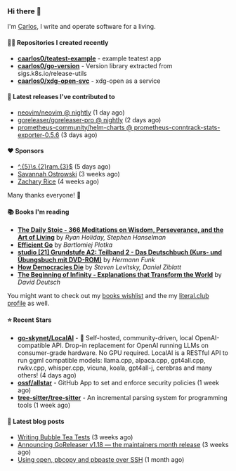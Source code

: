 ### Hi there 👋

I'm [Carlos](https://caarlos0.dev), I write and operate software for a living.

#### 👨‍💻 Repositories I created recently
- **[caarlos0/teatest-example](https://github.com/caarlos0/teatest-example)** - example teatest app
- **[caarlos0/go-version](https://github.com/caarlos0/go-version)** - Version library extracted from sigs.k8s.io/release-utils
- **[caarlos0/xdg-open-svc](https://github.com/caarlos0/xdg-open-svc)** - xdg-open as a service

#### 🚀 Latest releases I've contributed to


- [neovim/neovim @ nightly](https://github.com/neovim/neovim/releases/tag/nightly) (1 day ago)
- [goreleaser/goreleaser-pro @ nightly](https://github.com/goreleaser/goreleaser-pro/releases/tag/nightly) (2 days ago)
- [prometheus-community/helm-charts @ prometheus-conntrack-stats-exporter-0.5.6](https://github.com/prometheus-community/helm-charts/releases/tag/prometheus-conntrack-stats-exporter-0.5.6) (3 days ago)

#### ❤️ Sponsors
- [^.{5}\s.{2}ram.{3}$](https://github.com/umatare5) (5 days ago)
- [Savannah Ostrowski](https://github.com/savannahostrowski) (3 weeks ago)
- [Zachary Rice](https://github.com/zricethezav) (4 weeks ago)

Many thanks everyone! 🙏

#### 📚 Books I'm reading
- **[The Daily Stoic - 366 Meditations on Wisdom, Perseverance, and the Art of Living](https://literal.club/caarlos0/book/the-daily-stoic-lbfbd)** by _Ryan Holiday, Stephen Hanselman_
- **[Efficient Go](https://literal.club/caarlos0/book/bartlomiej-plotka-efficient-go-h2xgm)** by _Bartlomiej Plotka_
- **[studio [21] Grundstufe A2: Teilband 2 - Das Deutschbuch (Kurs- und Übungsbuch mit DVD-ROM)](https://literal.club/caarlos0/book/hermann-funk-studio-21-grundstufe-a2-teilband-2-das-deutschbuch-kurs-und-ubungsbuch-mit-dvd-rom-9zuoy)** by _Hermann Funk_
- **[How Democracies Die](https://literal.club/caarlos0/book/how-democracies-die-5395k)** by _Steven Levitsky, Daniel Ziblatt_
- **[The Beginning of Infinity - Explanations that Transform the World](https://literal.club/caarlos0/book/david-deutsch-the-beginning-of-infinity-ph286)** by _David Deutsch_

You might want to check out my [books
wishlist](https://www.amazon.com.br/hz/wishlist/ls/EB8P7VS717SV) and the my
[literal.club profile](https://literal.club/caarlos0) as well.

#### ⭐ Recent Stars
- **[go-skynet/LocalAI](https://github.com/go-skynet/LocalAI)** - :robot: Self-hosted, community-driven, local OpenAI-compatible API. Drop-in replacement for OpenAI running LLMs on consumer-grade hardware. No GPU required. LocalAI is a RESTful API to run ggml compatible models: llama.cpp, alpaca.cpp, gpt4all.cpp, rwkv.cpp, whisper.cpp, vicuna, koala, gpt4all-j, cerebras and many others! (4 days ago)
- **[ossf/allstar](https://github.com/ossf/allstar)** - GitHub App to set and enforce security policies (1 week ago)
- **[tree-sitter/tree-sitter](https://github.com/tree-sitter/tree-sitter)** - An incremental parsing system for programming tools (1 week ago)

#### 📄 Latest blog posts
- [Writing Bubble Tea Tests](https://carlosbecker.com/posts/teatest/) (3 weeks ago)
- [Announcing GoReleaser v1.18 — the maintainers month release](https://carlosbecker.com/posts/goreleaser-v1.18/) (3 weeks ago)
- [Using open, pbcopy and pbpaste over SSH](https://carlosbecker.com/posts/pbcopy-pbpaste-open-ssh/) (1 month ago)
